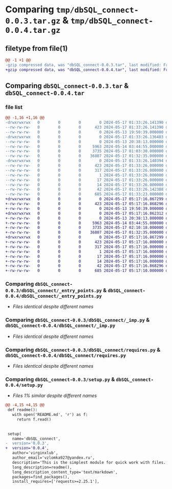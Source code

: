 # Comparing `tmp/dbSQL_connect-0.0.3.tar.gz` & `tmp/dbSQL_connect-0.0.4.tar.gz`

## filetype from file(1)

```diff
@@ -1 +1 @@
-gzip compressed data, was "dbSQL_connect-0.0.3.tar", last modified: Fri May 17 01:33:26 2024, max compression
+gzip compressed data, was "dbSQL_connect-0.0.4.tar", last modified: Fri May 17 05:17:16 2024, max compression
```

## Comparing `dbSQL_connect-0.0.3.tar` & `dbSQL_connect-0.0.4.tar`

### file list

```diff
@@ -1,16 +1,16 @@
-drwxrwxrwx   0        0        0        0 2024-05-17 01:33:26.141390 dbSQL_connect-0.0.3/
--rw-rw-rw-   0        0        0      423 2024-05-17 01:33:26.141390 dbSQL_connect-0.0.3/PKG-INFO
--rw-rw-rw-   0        0        0        0 2024-05-13 19:50:39.000000 dbSQL_connect-0.0.3/README.md
-drwxrwxrwx   0        0        0        0 2024-05-17 01:33:26.136403 dbSQL_connect-0.0.3/dbSQL_connect/
--rw-rw-rw-   0        0        0        0 2024-05-13 20:38:13.000000 dbSQL_connect-0.0.3/dbSQL_connect/__init__.py
--rw-rw-rw-   0        0        0     5963 2024-05-14 03:44:55.000000 dbSQL_connect-0.0.3/dbSQL_connect/_entry_points.py
--rw-rw-rw-   0        0        0     3735 2024-05-17 01:03:30.000000 dbSQL_connect-0.0.3/dbSQL_connect/_imp.py
--rw-rw-rw-   0        0        0    36807 2024-05-17 01:32:35.000000 dbSQL_connect-0.0.3/dbSQL_connect/requires.py
-drwxrwxrwx   0        0        0        0 2024-05-17 01:33:26.140394 dbSQL_connect-0.0.3/dbSQL_connect.egg-info/
--rw-rw-rw-   0        0        0      423 2024-05-17 01:33:26.000000 dbSQL_connect-0.0.3/dbSQL_connect.egg-info/PKG-INFO
--rw-rw-rw-   0        0        0      317 2024-05-17 01:33:26.000000 dbSQL_connect-0.0.3/dbSQL_connect.egg-info/SOURCES.txt
--rw-rw-rw-   0        0        0        1 2024-05-17 01:33:26.000000 dbSQL_connect-0.0.3/dbSQL_connect.egg-info/dependency_links.txt
--rw-rw-rw-   0        0        0       17 2024-05-17 01:33:26.000000 dbSQL_connect-0.0.3/dbSQL_connect.egg-info/requires.txt
--rw-rw-rw-   0        0        0       14 2024-05-17 01:33:26.000000 dbSQL_connect-0.0.3/dbSQL_connect.egg-info/top_level.txt
--rw-rw-rw-   0        0        0       42 2024-05-17 01:33:26.142388 dbSQL_connect-0.0.3/setup.cfg
--rw-rw-rw-   0        0        0      685 2024-05-17 01:33:23.000000 dbSQL_connect-0.0.3/setup.py
+drwxrwxrwx   0        0        0        0 2024-05-17 05:17:16.867299 dbSQL_connect-0.0.4/
+-rw-rw-rw-   0        0        0      423 2024-05-17 05:17:16.868296 dbSQL_connect-0.0.4/PKG-INFO
+-rw-rw-rw-   0        0        0        0 2024-05-13 19:50:39.000000 dbSQL_connect-0.0.4/README.md
+drwxrwxrwx   0        0        0        0 2024-05-17 05:17:16.862312 dbSQL_connect-0.0.4/dbSQL_connect/
+-rw-rw-rw-   0        0        0        0 2024-05-13 20:38:13.000000 dbSQL_connect-0.0.4/dbSQL_connect/__init__.py
+-rw-rw-rw-   0        0        0     5963 2024-05-14 03:44:55.000000 dbSQL_connect-0.0.4/dbSQL_connect/_entry_points.py
+-rw-rw-rw-   0        0        0     3735 2024-05-17 02:10:18.000000 dbSQL_connect-0.0.4/dbSQL_connect/_imp.py
+-rw-rw-rw-   0        0        0    36807 2024-05-17 01:32:35.000000 dbSQL_connect-0.0.4/dbSQL_connect/requires.py
+drwxrwxrwx   0        0        0        0 2024-05-17 05:17:16.867299 dbSQL_connect-0.0.4/dbSQL_connect.egg-info/
+-rw-rw-rw-   0        0        0      423 2024-05-17 05:17:16.000000 dbSQL_connect-0.0.4/dbSQL_connect.egg-info/PKG-INFO
+-rw-rw-rw-   0        0        0      317 2024-05-17 05:17:16.000000 dbSQL_connect-0.0.4/dbSQL_connect.egg-info/SOURCES.txt
+-rw-rw-rw-   0        0        0        1 2024-05-17 05:17:16.000000 dbSQL_connect-0.0.4/dbSQL_connect.egg-info/dependency_links.txt
+-rw-rw-rw-   0        0        0       17 2024-05-17 05:17:16.000000 dbSQL_connect-0.0.4/dbSQL_connect.egg-info/requires.txt
+-rw-rw-rw-   0        0        0       14 2024-05-17 05:17:16.000000 dbSQL_connect-0.0.4/dbSQL_connect.egg-info/top_level.txt
+-rw-rw-rw-   0        0        0       42 2024-05-17 05:17:16.868296 dbSQL_connect-0.0.4/setup.cfg
+-rw-rw-rw-   0        0        0      685 2024-05-17 05:17:10.000000 dbSQL_connect-0.0.4/setup.py
```

### Comparing `dbSQL_connect-0.0.3/dbSQL_connect/_entry_points.py` & `dbSQL_connect-0.0.4/dbSQL_connect/_entry_points.py`

 * *Files identical despite different names*

### Comparing `dbSQL_connect-0.0.3/dbSQL_connect/_imp.py` & `dbSQL_connect-0.0.4/dbSQL_connect/_imp.py`

 * *Files identical despite different names*

### Comparing `dbSQL_connect-0.0.3/dbSQL_connect/requires.py` & `dbSQL_connect-0.0.4/dbSQL_connect/requires.py`

 * *Files identical despite different names*

### Comparing `dbSQL_connect-0.0.3/setup.py` & `dbSQL_connect-0.0.4/setup.py`

 * *Files 1% similar despite different names*

```diff
@@ -4,15 +4,15 @@
 def readme():
   with open('README.md', 'r') as f:
     return f.read()
 
 
 setup(
   name='dbSQL_connect',
-  version='0.0.3',
+  version='0.0.4',
   author='virginxlub',
   author_email='vzlomka927@yandex.ru',
   description='This is the simplest module for quick work with files.',
   long_description=readme(),
   long_description_content_type='text/markdown',
   packages=find_packages(),
   install_requires=['requests>=2.25.1'],
```

